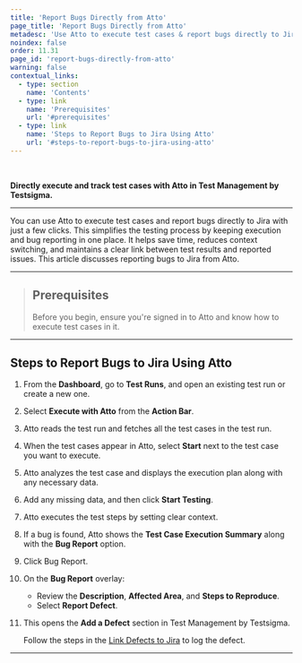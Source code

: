 ```yaml
---
title: 'Report Bugs Directly from Atto'
page_title: 'Report Bugs Directly from Atto'
metadesc: 'Use Atto to execute test cases & report bugs directly to Jira | This simplifies the testing process by keeping execution and bug reporting in one place'
noindex: false
order: 11.31
page_id: 'report-bugs-directly-from-atto'
warning: false
contextual_links:
  - type: section
    name: 'Contents'
  - type: link
    name: 'Prerequisites'
    url: '#prerequisites'
  - type: link
    name: 'Steps to Report Bugs to Jira Using Atto'
    url: '#steps-to-report-bugs-to-jira-using-atto'
---
```


<br>

**Directly execute and track test cases with Atto in Test Management by Testsigma.**

---

You can use Atto to execute test cases and report bugs directly to Jira with just a few clicks. This simplifies the testing process by keeping execution and bug reporting in one place. It helps save time, reduces context switching, and maintains a clear link between test results and reported issues. This article discusses reporting bugs to Jira from Atto.

---

> ## **Prerequisites**
>
> Before you begin, ensure you're signed in to Atto and know how to execute test cases in it.

---

## **Steps to Report Bugs to Jira Using Atto**

1. From the **Dashboard**, go to **Test Runs**, and open an existing test run or create a new one.

2. Select **Execute with Atto** from the **Action Bar**.

3. Atto reads the test run and fetches all the test cases in the test run.

4. When the test cases appear in Atto, select **Start** next to the test case you want to execute.

5. Atto analyzes the test case and displays the execution plan along with any necessary data.

6. Add any missing data, and then click **Start Testing**.

7. Atto executes the test steps by setting clear context.

8. If a bug is found, Atto shows the **Test Case Execution Summary** along with the **Bug Report** option.

9. Click Bug Report.

10. On the **Bug Report** overlay:

    - Review the **Description**, **Affected Area**, and **Steps to Reproduce**.
    - Select **Report Defect**.

11. This opens the **Add a Defect** section in Test Management by Testsigma.

    Follow the steps in the [Link Defects to Jira](https://testsigma.com/docs/test-management/integrations/jira/#link-defects-to-jira) to log the defect.

---
